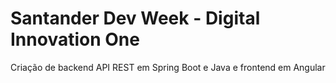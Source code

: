 # Santander Dev Week - Digital Innovation One

Criação de backend API REST em Spring Boot e Java e frontend em Angular
